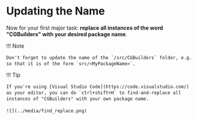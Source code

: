 # Updating the Name

Now for your first major task: **replace all instances of the word "CGBuilders" with your desired package name**.

!!! Note

    Don't forget to update the name of the `/src/CGBuilders` folder, e.g. so that it is of the form `src/<MyPackageName>`.

!!! Tip

    If you're using [Visual Studio Code](https://code.visualstudio.com/) as your editor, you can do `ctrl+shift+H` to find-and-replace all instances of "CGBuilders" with your own package name.

    ![](../media/find_replace.png)
